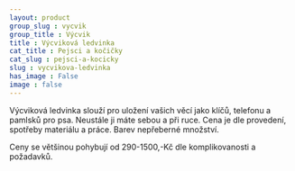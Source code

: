 ```yaml
---
layout: product
group_slug : vycvik
group_title : Výcvik
title : Výcviková ledvinka
cat_title : Pejsci a kočičky
cat_slug : pejsci-a-kocicky
slug : vycvikova-ledvinka
has_image : False
image : false
---
```


Výcviková ledvinka slouží pro uložení vašich věcí jako klíčů, telefonu a pamlsků pro psa. Neustále ji máte sebou a při ruce. Cena je dle provedení, spotřeby materiálu a práce. Barev nepřeberné množství.

Ceny se většinou pohybují od 290-1500,-Kč dle komplikovanosti a požadavků.

